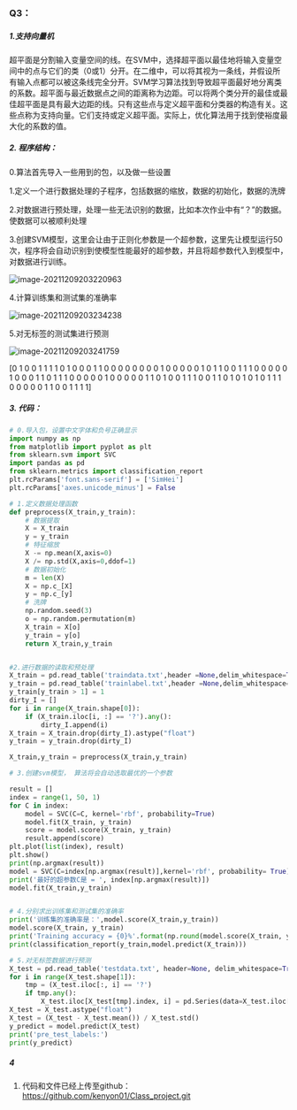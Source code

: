 ### Q3：

##### 1.支持向量机

​		超平面是分割输入变量空间的线。在SVM中，选择超平面以最佳地将输入变量空间中的点与它们的类（0或1）分开。在二维中，可以将其视为一条线，并假设所有输入点都可以被这条线完全分开。SVM学习算法找到导致超平面最好地分离类的系数。超平面与最近数据点之间的距离称为边距。可以将两个类分开的最佳或最佳超平面是具有最大边距的线。只有这些点与定义超平面和分类器的构造有关。这些点称为支持向量。它们支持或定义超平面。实际上，优化算法用于找到使裕度最大化的系数的值。

##### 2. 程序结构：

0.算法首先导入一些用到的包，以及做一些设置

1.定义一个进行数据处理的子程序，包括数据的缩放，数据的初始化，数据的洗牌

2.对数据进行预处理，处理一些无法识别的数据，比如本次作业中有“？”的数据。使数据可以被顺利处理

3.创建SVM模型，这里会让由于正则化参数是一个超参数，这里先让模型运行50次，程序将会自动识别到使模型性能最好的超参数，并且将超参数代入到模型中，对数据进行训练。

![image-20211209203220963](https://gitee.com/Kenyon01/markdown-pic/raw/master/img/20211209203220.png)

4.计算训练集和测试集的准确率

![image-20211209203234238](https://gitee.com/Kenyon01/markdown-pic/raw/master/img/20211209203234.png)

5.对无标签的测试集进行预测

![image-20211209203241759](https://gitee.com/Kenyon01/markdown-pic/raw/master/img/20211209203241.png)

[0 1 0 0 1 1 1 1 0 1 0 0 0 1 1 0 0 0 0 0 0 0 0 1 0 0 0 0 0 1 0 1 1 0 0 1 1 1 0 0 0 0 0 1 0 0 0 1 1 0 1 1 1 0 0 0 0 0 1 0 0 0 0 0 1 1 0 1 0 0 1 1 1 0 0 1 1 0 1 0 1 0 1 0 1 1 1 0 0 0 0 0 1 1 0 0 1 1 1 1]

##### 3. 代码：

```python
# 0.导入包，设置中文字体和负号正确显示
import numpy as np
from matplotlib import pyplot as plt
from sklearn.svm import SVC
import pandas as pd
from sklearn.metrics import classification_report
plt.rcParams['font.sans-serif'] = ['SimHei']
plt.rcParams['axes.unicode_minus'] = False

# 1.定义数据处理函数
def preprocess(X_train,y_train):
    # 数据提取
    X = X_train
    y = y_train
    # 特征缩放
    X -= np.mean(X,axis=0)
    X /= np.std(X,axis=0,ddof=1)
    # 数据初始化
    m = len(X)
    X = np.c_[X]
    y = np.c_[y]
    # 洗牌
    np.random.seed(3)
    o = np.random.permutation(m)
    X_train = X[o]
    y_train = y[o]
    return X_train,y_train


#2.进行数据的读取和预处理
X_train = pd.read_table('traindata.txt',header =None,delim_whitespace=True)
y_train = pd.read_table('trainlabel.txt',header =None,delim_whitespace=True)
y_train[y_train > 1] = 1
dirty_I = []
for i in range(X_train.shape[0]):
    if (X_train.iloc[i, :] == '?').any():
        dirty_I.append(i)
X_train = X_train.drop(dirty_I).astype("float")
y_train = y_train.drop(dirty_I)

X_train,y_train = preprocess(X_train,y_train)

# 3.创建svm模型， 算法将会自动选取最优的一个参数

result = []
index = range(1, 50, 1)
for C in index:
    model = SVC(C=C, kernel='rbf', probability=True)
    model.fit(X_train, y_train)
    score = model.score(X_train, y_train)
    result.append(score)
plt.plot(list(index), result)
plt.show()
print(np.argmax(result))
model = SVC(C=index[np.argmax(result)],kernel='rbf', probability= True)
print('最好的超参数C是 = ', index[np.argmax(result)])
model.fit(X_train,y_train)


# 4.分别求出训练集和测试集的准确率
print('训练集的准确率是：',model.score(X_train,y_train))
model.score(X_train, y_train)
print('Training accuracy = {0}%'.format(np.round(model.score(X_train, y_train) * 100, 2)))
print(classification_report(y_train,model.predict(X_train)))

# 5.对无标签数据进行预测
X_test = pd.read_table('testdata.txt', header=None, delim_whitespace=True)
for i in range(X_test.shape[1]):
    tmp = (X_test.iloc[:, i] == '?')
    if tmp.any():
        X_test.iloc[X_test[tmp].index, i] = pd.Series(data=X_test.iloc[:, i]).mode()[0]
X_test = X_test.astype("float")
X_test = (X_test - X_test.mean()) / X_test.std()
y_predict = model.predict(X_test)
print('pre_test_labels:')
print(y_predict)
```

##### 4 

1. 代码和文件已经上传至github：https://github.com/kenyon01/Class_project.git


